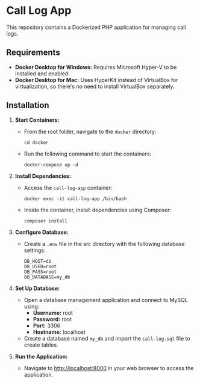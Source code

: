 # Call Log App

This repository contains a Dockerized PHP application for managing call logs.

## Requirements

- **Docker Desktop for Windows:** Requires Microsoft Hyper-V to be installed and enabled.
- **Docker Desktop for Mac:** Uses HyperKit instead of VirtualBox for virtualization, so there's no need to install VirtualBox separately.

## Installation

1. **Start Containers:**

   - From the root folder, navigate to the `docker` directory:
     ```
     cd docker
     ```
   - Run the following command to start the containers:
     ```
     docker-compose up -d
     ```

2. **Install Dependencies:**

   - Access the `call-log-app` container:
     ```
     docker exec -it call-log-app /bin/bash
     ```
   - Inside the container, install dependencies using Composer:
     ```
     composer install
     ```

3. **Configure Database:**

   - Create a `.env` file in the src directory with the following database settings:
     ```
     DB_HOST=db
     DB_USER=root
     DB_PASS=root
     DB_DATABASE=my_db
     ```

4. **Set Up Database:**

   - Open a database management application and connect to MySQL using:
     - **Username:** root
     - **Password:** root
     - **Port:** 3306
     - **Hostname:** localhost
   - Create a database named `my_db` and import the `call-log.sql` file to create tables.

5. **Run the Application:**
   - Navigate to [http://localhost:8000](http://localhost:8000) in your web browser to access the application.
